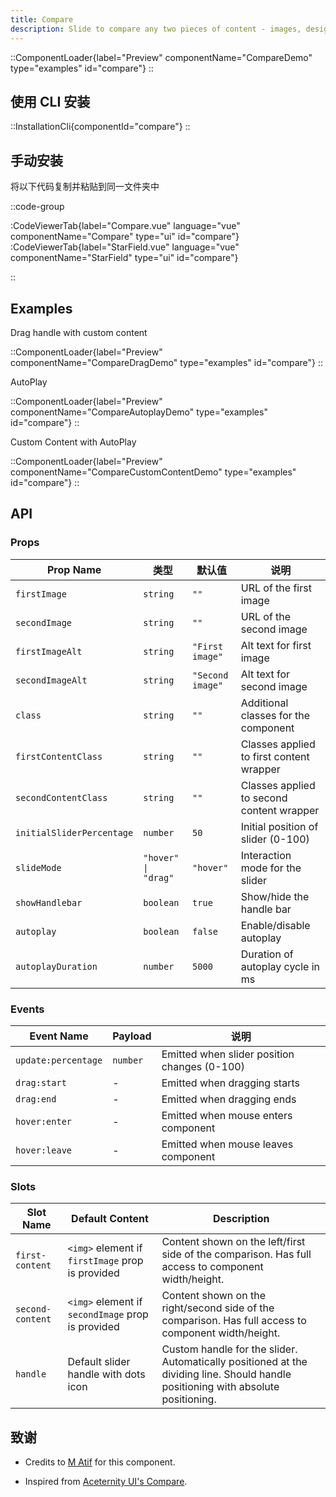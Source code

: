 ```yaml
---
title: Compare
description: Slide to compare any two pieces of content - images, designs, code, or custom elements
---
```


::ComponentLoader{label="Preview" componentName="CompareDemo" type="examples" id="compare"}
::

## 使用 CLI 安装

::InstallationCli{componentId="compare"}
::

## 手动安装

将以下代码复制并粘贴到同一文件夹中

::code-group

:CodeViewerTab{label="Compare.vue" language="vue" componentName="Compare" type="ui" id="compare"}
:CodeViewerTab{label="StarField.vue" language="vue" componentName="StarField" type="ui" id="compare"}

::

## Examples

Drag handle with custom content

::ComponentLoader{label="Preview" componentName="CompareDragDemo" type="examples" id="compare"}
::

AutoPlay

::ComponentLoader{label="Preview" componentName="CompareAutoplayDemo" type="examples" id="compare"}
::

Custom Content with AutoPlay

::ComponentLoader{label="Preview" componentName="CompareCustomContentDemo" type="examples" id="compare"}
::

## API

### Props

| Prop Name                 | 类型                | 默认值           | 说明                                      |
| ------------------------- | ------------------- | ---------------- | ----------------------------------------- |
| `firstImage`              | `string`            | `""`             | URL of the first image                    |
| `secondImage`             | `string`            | `""`             | URL of the second image                   |
| `firstImageAlt`           | `string`            | `"First image"`  | Alt text for first image                  |
| `secondImageAlt`          | `string`            | `"Second image"` | Alt text for second image                 |
| `class`                   | `string`            | `""`             | Additional classes for the component      |
| `firstContentClass`       | `string`            | `""`             | Classes applied to first content wrapper  |
| `secondContentClass`      | `string`            | `""`             | Classes applied to second content wrapper |
| `initialSliderPercentage` | `number`            | `50`             | Initial position of slider (0-100)        |
| `slideMode`               | `"hover" \| "drag"` | `"hover"`        | Interaction mode for the slider           |
| `showHandlebar`           | `boolean`           | `true`           | Show/hide the handle bar                  |
| `autoplay`                | `boolean`           | `false`          | Enable/disable autoplay                   |
| `autoplayDuration`        | `number`            | `5000`           | Duration of autoplay cycle in ms          |

### Events

| Event Name          | Payload  | 说明                                         |
| ------------------- | -------- | -------------------------------------------- |
| `update:percentage` | `number` | Emitted when slider position changes (0-100) |
| `drag:start`        | -        | Emitted when dragging starts                 |
| `drag:end`          | -        | Emitted when dragging ends                   |
| `hover:enter`       | -        | Emitted when mouse enters component          |
| `hover:leave`       | -        | Emitted when mouse leaves component          |

### Slots

| Slot Name        | Default Content                                   | Description                                                                                                                       |
| ---------------- | ------------------------------------------------- | --------------------------------------------------------------------------------------------------------------------------------- |
| `first-content`  | `<img>` element if `firstImage` prop is provided  | Content shown on the left/first side of the comparison. Has full access to component width/height.                                |
| `second-content` | `<img>` element if `secondImage` prop is provided | Content shown on the right/second side of the comparison. Has full access to component width/height.                              |
| `handle`         | Default slider handle with dots icon              | Custom handle for the slider. Automatically positioned at the dividing line. Should handle positioning with absolute positioning. |

## 致谢

- Credits to [M Atif](https://github.com/atif0075) for this component.

- Inspired from [Aceternity UI's Compare](https://ui.aceternity.com/components/compare).
